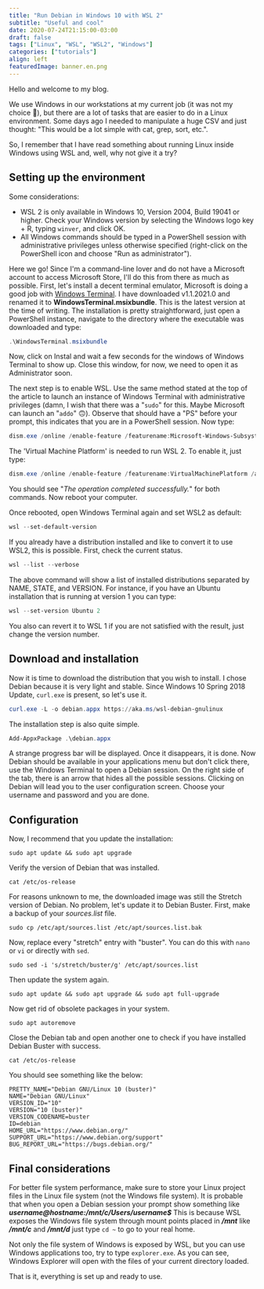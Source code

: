 ```yaml
---
title: "Run Debian in Windows 10 with WSL 2"
subtitle: "Useful and cool"
date: 2020-07-24T21:15:00-03:00
draft: false
tags: ["Linux", "WSL", "WSL2", "Windows"]
categories: ["tutorials"]
align: left
featuredImage: banner.en.png
---
```


Hello and welcome to my blog.

We use Windows in our workstations at my current job (it was not my choice 🙊), but there are a lot of tasks that are easier to do in a Linux environment. Some days ago I needed to manipulate a huge CSV and just thought: "This would be a lot simple with cat, grep, sort, etc.".

So, I remember that I have read something about running Linux inside Windows using WSL and, well, why not give it a try?

## Setting up the environment

Some considerations:

* WSL 2 is only available in Windows 10, Version 2004, Build 19041 or higher. Check your Windows version by selecting the Windows logo key + R, typing `winver`, and click OK.
* All Windows commands should be typed in a PowerShell session with administrative privileges unless otherwise specified (right-click on the PowerShell icon and choose "Run as administrator").

Here we go! Since I'm a command-line lover and do not have a Microsoft account to access Microsoft Store, I'll do this from there as much as possible. First, let's install a decent terminal emulator, Microsoft is doing a good job with [Windows Terminal](https://github.com/microsoft/terminal). I have downloaded v1.1.2021.0 and renamed it to **WindowsTerminal.msixbundle**. This is the latest version at the time of writing. The installation is pretty straightforward, just open a PowerShell instance, navigate to the directory where the executable was downloaded and type:

```powershell
.\WindowsTerminal.msixbundle
```

Now, click on Instal and wait a few seconds for the windows of Windows Terminal to show up. Close this window, for now, we need to open it as Administrator soon.

The next step is to enable WSL. Use the same method stated at the top of the article to launch an instance of Windows Terminal with administrative privileges (damn, I wish that there was a "`sudo`" for this. Maybe Microsoft can launch an "`addo`" 🙃). Observe that should have a "PS" before your prompt, this indicates that you are in a PowerShell session. Now type:

```powershell
dism.exe /online /enable-feature /featurename:Microsoft-Windows-Subsystem-Linux /all /norestart
```

The 'Virtual Machine Platform' is needed to run WSL 2. To enable it, just type:

```powershell
dism.exe /online /enable-feature /featurename:VirtualMachinePlatform /all /norestart
```

You should see "_The operation completed successfully._" for both commands. Now reboot your computer.

Once rebooted, open Windows Terminal again and set WSL2 as default:

```powershell
wsl --set-default-version
```

If you already have a distribution installed and like to convert it to use WSL2, this is possible. First, check the current status.

```powershell
wsl --list --verbose
```

The above command will show a list of installed distributions separated by NAME, STATE, and VERSION. For instance, if you have an Ubuntu installation that is running at version 1 you can type:

```powershell
wsl --set-version Ubuntu 2
```

You also can revert it to WSL 1 if you are not satisfied with the result, just change the version number.

## Download and installation

Now it is time to download the distribution that you wish to install. I chose Debian because it is very light and stable. Since Windows 10 Spring 2018 Update, `curl.exe` is present, so let's use it.

```powershell
curl.exe -L -o debian.appx https://aka.ms/wsl-debian-gnulinux
```

The installation step is also quite simple.

```powershell
Add-AppxPackage .\debian.appx
```

A strange progress bar will be displayed. Once it disappears, it is done. Now Debian should be available in your applications menu but don't click there, use the Windows Terminal to open a Debian session. On the right side of the tab, there is an arrow that hides all the possible sessions.
Clicking on Debian will lead you to the user configuration screen. Choose your username and password and you are done.

## Configuration

Now, I recommend that you update the installation:

```shell
sudo apt update && sudo apt upgrade
```

Verify the version of Debian that was installed.

```shell
cat /etc/os-release
```

For reasons unknown to me, the downloaded image was still the Stretch version of Debian. No problem, let's update it to Debian Buster. First, make a backup of your _sources.list_ file.

```shell
sudo cp /etc/apt/sources.list /etc/apt/sources.list.bak
```

Now, replace every "stretch" entry with "buster". You can do this with `nano` or `vi` or directly with `sed`.

```shell
sudo sed -i 's/stretch/buster/g' /etc/apt/sources.list
```

Then update the system again.

```shell
sudo apt update && sudo apt upgrade && sudo apt full-upgrade
```

Now get rid of obsolete packages in your system.

```shell
sudo apt autoremove
```

Close the Debian tab and open another one to check if you have installed Debian Buster with success.

```shell
cat /etc/os-release
```

You should see something like the below:

```shell
PRETTY_NAME="Debian GNU/Linux 10 (buster)"
NAME="Debian GNU/Linux"
VERSION_ID="10"
VERSION="10 (buster)"
VERSION_CODENAME=buster
ID=debian
HOME_URL="https://www.debian.org/"
SUPPORT_URL="https://www.debian.org/support"
BUG_REPORT_URL="https://bugs.debian.org/"
```

## Final considerations

For better file system performance, make sure to store your Linux project files in the Linux file system (not the Windows file system).
It is probable that when you open a Debian session your prompt show something like **_username@hostname:/mnt/c/Users/username$_** This is because WSL exposes the Windows file system through mount points placed in **_/mnt_** like **_/mnt/c_** and **_/mnt/d_** just type `cd ~` to go to your real home.

Not only the file system of Windows is exposed by WSL, but you can use Windows applications too, try to type `explorer.exe`. As you can see, Windows Explorer will open with the files of your current directory loaded.

That is it, everything is set up and ready to use.
